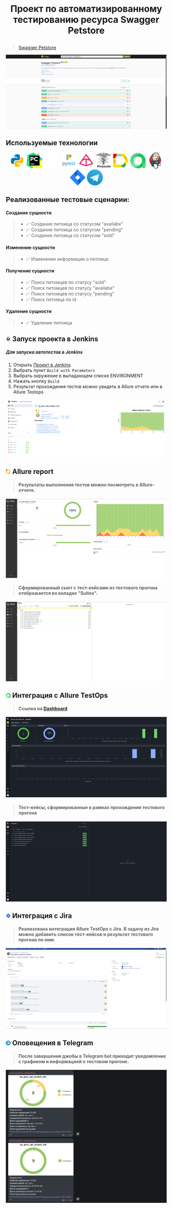 # <p align="center"> Проект по автоматизированному тестированию ресурса Swagger Petstore </p>
> <a target="_blank" href="https://petstore.swagger.io/">Swagger Petstore</a>
<p align="center">
<img title="Swagger Petstore Main Page" src="images/screenshots/swagger_petstore_screenshot.png">
</p>

<!-- Технологии -->

## Используемые технологии

<p  align="center">
<a href="https://www.python.com/"><img src="images/logos/python.png" width="50" height="50"  alt="Python"/></a>
<a href="https://www.jetbrains.com/pycharm/"><img src="images/logos/pycharm.png" width="50" height="50"  alt="PyCharm"/></a>
<a href="https://github.com/"><img src="images/logos/github-mark.png" width="50" height="50"  alt="GitHub"/></a>
<a href="https://docs.pytest.org/"><img src="images/logos/pytest.png" width="50" height="50"  alt="Pytest 5"/></a>
<a href="https://docs.pydantic.dev/"><img src="images/logos/pydantic.png" width="50" height="50"  alt="Selenium"/></a>
<a href="https://github.com/psf/requests"><img src="images/logos/requests.png" width="50" height="50"  alt="Selenium"/></a>
<a href="https://github.com/allure-framework/allure2"><img src="images/logos/allure_report.png" width="50" height="50"  alt="Allure"/></a>
<a href="https://qameta.io/"><img src="images/logos/allure_testops.png" width="50" height="50"  alt="Allure TestOps"/></a>  
<a href="https://www.jenkins.io/"><img src="images/logos/jenkins.png" width="50" height="50"  alt="Jenkins"/></a>
<a href="https://www.atlassian.com/ru/software/jira/"><img src="images/logos/jira.png" width="50" height="50"  alt="Jira"/></a> 
<a href="https://web.telegram.org/k/"><img src="images/logos/tg.png" width="50" height="50"  alt="Jira"/></a>  
</p>



<!-- Тестовые сценарии -->
## Реализованные тестовые сценарии:

 #### Создание сущности
 >* ✅ Создание питомца со статусом "availabe"
 >* ✅ Создание питомца со статусом "pending"
 >* ✅ Создание питомца со статусом "sold"
 
 #### Изменение сущности 
>* ✅ Изменение информации о питомце
 
 #### Получение сущности
>* ✅ Поиск питомцев по статусу "sold"
>* ✅ Поиск питомцев по статусу "availabe"
>* ✅ Поиск питомцев по статусу "pending"
>* ✅ Поиск питомца по id
 
 #### Удаление сущности
>* ✅ Удаление питомца

<!-- Jenkins -->

## <img width="3%" title="Jenkins" src="images/logos/jenkins.png"> Запуск проекта в Jenkins

##### Для запуска автотестов в Jenkins

1. Открыть <a target="_blank" href="https://jenkins.autotests.cloud/job/qa_guru_api_project_ash/">Проект в Jenkins</a>
2. Выбрать пункт `Build with Parameters`
3. Выбрать окружение в выпадающем списке ENVIRONMENT
4. Нажать кнопку `Build`
5. Результат прохождения тестов можно увидеть в Allure отчете или в Allure Testops

<img alt="This is an image" src="images/screenshots/jenkins_screenshot.png"/>

<!-- Allure report -->

## <img width="3%" title="Allure Report" src="images/logos/allure_report.png"> Allure report

>#### Результаты выполнения тестов можно посмотреть в Allure-отчете.
![This is an image](resources/images/screenshots/allure_report_screenshot.png)

>#### Сформированный сьют с тест-кейсами из тестового прогона отображается во вкладке "Suites".
![This is an image](resources/images/screenshots/allure_report_testcases.png)


<!-- Allure TestOps -->

## <img width="3%" title="Allure TestOps" src="images/logos/allure_testops.png"> Интеграция с Allure TestOps

>#### Ссылка на <a target="_blank" href="https://allure.autotests.cloud/project/4824/dashboards">Dashboard</a>

![This is an image](resources/images/screenshots/allure_testops_dashboard.png)

>#### Тест-кейсы, сформированные в рамках прохождения тестового прогона

![This is an image](resources/images/screenshots/allure_testops_test_cases.png)


<!-- Jira -->

## <img width="3%" title="Jira" src="images/logos/jira.png"> Интеграция с Jira

>#### Реализована интеграция Allure TestOps с Jira. В задачу из Jira можно добавить список тест-кейсов и результат тестового прогона по ним.

![This is an image](resources/images/screenshots/jira_screenshot.png)


<!-- Telegram -->

## <img width="3%" title="Telegram" src="images/logos/tg.png"> Оповещения в Telegram
>#### После завершения джобы в Telegram bot приходит уведомление с графиком и информацией о тестовом прогоне.

<img alt="This is an image" src="images/screenshots/telegram_bot_screenshot.png" width="900"/>
